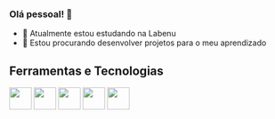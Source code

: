 ### Olá pessoal! 👋

- 🌱 Atualmente estou estudando na Labenu 
- 👯 Estou procurando desenvolver projetos para o meu aprendizado

## Ferramentas e Tecnologias
<img src="https://cdn.jsdelivr.net/gh/devicons/devicon/icons/git/git-original.svg" width="40" height="40"/> <img src="https://cdn.jsdelivr.net/gh/devicons/devicon/icons/javascript/javascript-original.svg" width="40" height="40" /> <img src="https://cdn.jsdelivr.net/gh/devicons/devicon/icons/react/react-original-wordmark.svg" width="40" height="40" /> <img src="https://cdn.jsdelivr.net/gh/devicons/devicon/icons/typescript/typescript-original.svg" width="40" height="40"  /> <img src="https://cdn.jsdelivr.net/gh/devicons/devicon/icons/canva/canva-original.svg" width="40" height="40" />





